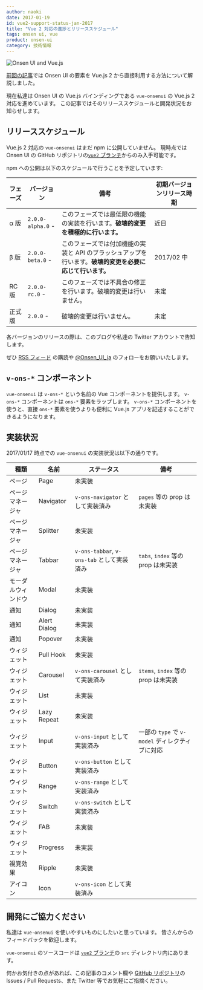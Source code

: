 ```yaml
---
author: naoki
date: 2017-01-19
id: vue2-support-status-jan-2017
title: "Vue 2 対応の進捗とリリーススケジュール"
tags: onsen ui, vue
product: onsen-ui
category: 技術情報
---
```


![Onsen UI and Vue.js](https://onsen.io/blog/content/images/2016/Aug/onsen_vue.png)

[前回の記事](https://onsen.io/blog/onsen-ui-vue-2/)では Onsen UI の要素を Vue.js 2 から直接利用する方法について解説しました。

現在私達は Onsen UI の Vue.js バインディングである `vue-onsenui` の Vue.js 2 対応を進めています。
この記事ではそのリリーススケジュールと開発状況をお知らせします。

<!-- more -->

## リリーススケジュール

Vue.js 2 対応の `vue-onsenui` はまだ npm に公開していません。
現時点では Onsen UI の GitHub リポジトリの[`vue2` ブランチ](https://github.com/OnsenUI/OnsenUI/tree/vue2/bindings/vue)からのみ入手可能です。

npm への公開は以下のスケジュールで行うことを予定しています:

|フェーズ|バージョン|備考|初期バージョンリリース時期|
|-|-|-|-|
|α 版|`2.0.0-alpha.0` -|このフェーズでは最低限の機能の実装を行います。**破壊的変更を積極的に行います。**|近日|
|β 版|`2.0.0-beta.0` -|このフェーズでは付加機能の実装と API のブラッシュアップを行います。**破壊的変更を必要に応じて行います。**|2017/02 中|
|RC 版|`2.0.0-rc.0` -|このフェーズでは不具合の修正を行います。破壊的変更は行いません。|未定|
|正式版|`2.0.0` -|破壊的変更は行いません。|未定|

各バージョンのリリースの際は、このブログや私達の Twitter アカウントで告知します。

ぜひ [RSS フィード](https://ja.onsen.io/blog/rss.xml) の購読や [@Onsen_UI_ja](https://twitter.com/Onsen_UI_ja) のフォローをお願いいたします。

## `v-ons-*` コンポーネント

`vue-onsenui` は `v-ons-*` という名前の Vue コンポーネントを提供します。
`v-ons-*` コンポーネントは `ons-*` 要素をラップします。
`v-ons-*` コンポーネントを使うと、直接 `ons-*` 要素を使うよりも便利に Vue.js アプリを記述することができるようになります。

## 実装状況

2017/01/17 時点での `vue-onsenui` の実装状況は以下の通りです。

|種類|名前|ステータス|備考|
|-|-|-|-|
|ページ|Page|未実装||
|ページマネージャ|Navigator|`v-ons-navigator` として実装済み|`pages` 等の prop は未実装|
|ページマネージャ|Splitter|未実装||
|ページマネージャ|Tabbar|`v-ons-tabbar`, `v-ons-tab` として実装済み|`tabs`, `index` 等の prop は未実装|
|モーダルウィンドウ|Modal|未実装||
|通知|Dialog|未実装||
|通知|Alert Dialog|未実装||
|通知|Popover|未実装||
|ウィジェット|Pull Hook|未実装||
|ウィジェット|Carousel|`v-ons-carousel` として実装済み|`items`, `index` 等の prop は未実装|
|ウィジェット|List|未実装||
|ウィジェット|Lazy Repeat|未実装||
|ウィジェット|Input|`v-ons-input` として実装済み|一部の `type` で `v-model` ディレクティブに対応|
|ウィジェット|Button|`v-ons-button` として実装済み||
|ウィジェット|Range|`v-ons-range` として実装済み||
|ウィジェット|Switch|`v-ons-switch` として実装済み||
|ウィジェット|FAB|未実装||
|ウィジェット|Progress|未実装||
|視覚効果|Ripple|未実装||
|アイコン|Icon|`v-ons-icon` として実装済み|||

## 開発にご協力ください

私達は `vue-onsenui` を使いやすいものにしたいと思っています。
皆さんからのフィードバックを歓迎します。

`vue-onsenui` のソースコードは [`vue2` ブランチ](https://github.com/OnsenUI/OnsenUI/tree/vue2/bindings/vue)の `src` ディレクトリ内にあります。

何かお気付きの点があれば、この記事のコメント欄や [GitHub リポジトリ](https://github.com/OnsenUI/OnsenUI)の Issues / Pull Requests、また Twitter 等でお気軽にご指摘ください。

